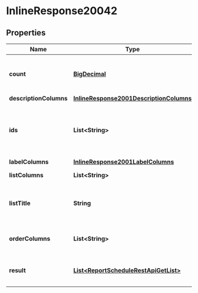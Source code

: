 # InlineResponse20042

## Properties
Name | Type | Description | Notes
------------ | ------------- | ------------- | -------------
**count** | [**BigDecimal**](BigDecimal.md) | The total record count on the backend |  [optional]
**descriptionColumns** | [**InlineResponse2001DescriptionColumns**](InlineResponse2001DescriptionColumns.md) |  |  [optional]
**ids** | **List&lt;String&gt;** | A list of item ids, useful when you don&#x27;t know the column id |  [optional]
**labelColumns** | [**InlineResponse2001LabelColumns**](InlineResponse2001LabelColumns.md) |  |  [optional]
**listColumns** | **List&lt;String&gt;** | A list of columns |  [optional]
**listTitle** | **String** | A title to render. Will be translated by babel |  [optional]
**orderColumns** | **List&lt;String&gt;** | A list of allowed columns to sort |  [optional]
**result** | [**List&lt;ReportScheduleRestApiGetList&gt;**](ReportScheduleRestApiGetList.md) | The result from the get list query |  [optional]
